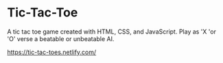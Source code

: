 # Tic-Tac-Toe
A tic tac toe game created with HTML, CSS, and JavaScript. Play as 'X 'or 'O' verse a beatable or unbeatable AI.

https://tic-tac-toes.netlify.com/
